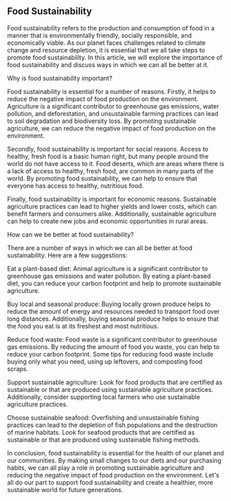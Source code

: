 ## Food Sustainability 

Food sustainability refers to the production and consumption of food in a manner that is environmentally friendly, socially responsible, and economically viable. As our planet faces challenges related to climate change and resource depletion, it is essential that we all take steps to promote food sustainability. In this article, we will explore the importance of food sustainability and discuss ways in which we can all be better at it.

Why is food sustainability important?

Food sustainability is essential for a number of reasons. Firstly, it helps to reduce the negative impact of food production on the environment. Agriculture is a significant contributor to greenhouse gas emissions, water pollution, and deforestation, and unsustainable farming practices can lead to soil degradation and biodiversity loss. By promoting sustainable agriculture, we can reduce the negative impact of food production on the environment.

Secondly, food sustainability is important for social reasons. Access to healthy, fresh food is a basic human right, but many people around the world do not have access to it. Food deserts, which are areas where there is a lack of access to healthy, fresh food, are common in many parts of the world. By promoting food sustainability, we can help to ensure that everyone has access to healthy, nutritious food.

Finally, food sustainability is important for economic reasons. Sustainable agriculture practices can lead to higher yields and lower costs, which can benefit farmers and consumers alike. Additionally, sustainable agriculture can help to create new jobs and economic opportunities in rural areas.

How can we be better at food sustainability?

There are a number of ways in which we can all be better at food sustainability. Here are a few suggestions:

Eat a plant-based diet: Animal agriculture is a significant contributor to greenhouse gas emissions and water pollution. By eating a plant-based diet, you can reduce your carbon footprint and help to promote sustainable agriculture.

Buy local and seasonal produce: Buying locally grown produce helps to reduce the amount of energy and resources needed to transport food over long distances. Additionally, buying seasonal produce helps to ensure that the food you eat is at its freshest and most nutritious.

Reduce food waste: Food waste is a significant contributor to greenhouse gas emissions. By reducing the amount of food you waste, you can help to reduce your carbon footprint. Some tips for reducing food waste include buying only what you need, using up leftovers, and composting food scraps.

Support sustainable agriculture: Look for food products that are certified as sustainable or that are produced using sustainable agriculture practices. Additionally, consider supporting local farmers who use sustainable agriculture practices.

Choose sustainable seafood: Overfishing and unsustainable fishing practices can lead to the depletion of fish populations and the destruction of marine habitats. Look for seafood products that are certified as sustainable or that are produced using sustainable fishing methods.

In conclusion, food sustainability is essential for the health of our planet and our communities. By making small changes to our diets and our purchasing habits, we can all play a role in promoting sustainable agriculture and reducing the negative impact of food production on the environment. Let's all do our part to support food sustainability and create a healthier, more sustainable world for future generations.
